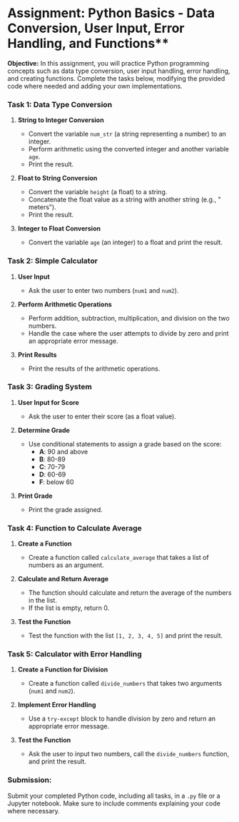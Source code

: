 # Assignment: Python Basics - Data Conversion, User Input, Error Handling, and Functions**

**Objective:** In this assignment, you will practice Python programming concepts such as data type conversion, user input handling, error handling, and creating functions. Complete the tasks below, modifying the provided code where needed and adding your own implementations.

### **Task 1: Data Type Conversion**
1. **String to Integer Conversion**
   - Convert the variable `num_str` (a string representing a number) to an integer.
   - Perform arithmetic using the converted integer and another variable `age`.
   - Print the result.

2. **Float to String Conversion**
   - Convert the variable `height` (a float) to a string.
   - Concatenate the float value as a string with another string (e.g., " meters").
   - Print the result.

3. **Integer to Float Conversion**
   - Convert the variable `age` (an integer) to a float and print the result.

### **Task 2: Simple Calculator**
1. **User Input**
   - Ask the user to enter two numbers (`num1` and `num2`).

2. **Perform Arithmetic Operations**
   - Perform addition, subtraction, multiplication, and division on the two numbers.
   - Handle the case where the user attempts to divide by zero and print an appropriate error message.

3. **Print Results**
   - Print the results of the arithmetic operations.

### **Task 3: Grading System**
1. **User Input for Score**
   - Ask the user to enter their score (as a float value).

2. **Determine Grade**
   - Use conditional statements to assign a grade based on the score:
     - **A**: 90 and above
     - **B**: 80-89
     - **C**: 70-79
     - **D**: 60-69
     - **F**: below 60

3. **Print Grade**
   - Print the grade assigned.

### **Task 4: Function to Calculate Average**
1. **Create a Function**
   - Create a function called `calculate_average` that takes a list of numbers as an argument.

2. **Calculate and Return Average**
   - The function should calculate and return the average of the numbers in the list.
   - If the list is empty, return 0.

3. **Test the Function**
   - Test the function with the list `[1, 2, 3, 4, 5]` and print the result.

### **Task 5: Calculator with Error Handling**
1. **Create a Function for Division**
   - Create a function called `divide_numbers` that takes two arguments (`num1` and `num2`).

2. **Implement Error Handling**
   - Use a `try-except` block to handle division by zero and return an appropriate error message.

3. **Test the Function**
   - Ask the user to input two numbers, call the `divide_numbers` function, and print the result.

### **Submission:**
Submit your completed Python code, including all tasks, in a `.py` file or a Jupyter notebook. Make sure to include comments explaining your code where necessary.
